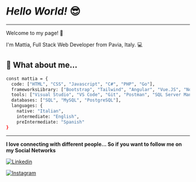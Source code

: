 # *Hello World!* 😎
***

Welcome to my page! 🚀  

I'm Mattia, Full Stack Web Developer from Pavia, Italy. 💻

## 🤔 What about me...

```sh
const mattia = {
  code: ["HTML", "CSS", "Javascript", "C#", "PHP", "Go"],
  frameworksLibrary: ["Bootstrap", "Tailwind", "Angular", "Vue.JS", "Node.JS", ".NET", "ASP.NET" "Laravel"],
  tools: ["Visual Studio", "VS Code", "Git", "Postman", "SQL Server Management Studio", "Canva", ".Net CLI", "Office"],
  databases: ["SQL", "MySQL", "PostgreSQL"],
  languages: {
    native: "Italian",
    intermediate: "English",
    preIntermediate: "Spanish"
}
```

***
**I love connecting with different people... So if you want to follow me on my Social Networks**


[![Linkedin](https://www.flaticon.com/free-icon/linkedin_3536505?term=linkedin&page=1&position=1&origin=search&related_id=3536505)](https://www.linkedin.com/in/mattia-carcione-developer)

[![Instagram](https://www.flaticon.com/free-icon/instagram_15713420?term=instagram&page=1&position=13&origin=search&related_id=15713420)](https://www.instagram.com/mattia.carcione/)
